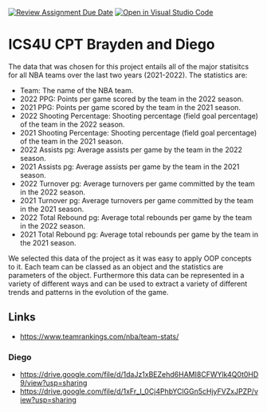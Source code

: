[![Review Assignment Due Date](https://classroom.github.com/assets/deadline-readme-button-24ddc0f5d75046c5622901739e7c5dd533143b0c8e959d652212380cedb1ea36.svg)](https://classroom.github.com/a/Ax1-Mcw2)
[![Open in Visual Studio Code](https://classroom.github.com/assets/open-in-vscode-718a45dd9cf7e7f842a935f5ebbe5719a5e09af4491e668f4dbf3b35d5cca122.svg)](https://classroom.github.com/online_ide?assignment_repo_id=11171736&assignment_repo_type=AssignmentRepo)
# ICS4U CPT Brayden and Diego

The data that was chosen for this project entails all of the major statisitcs for all NBA teams over the last two years (2021-2022). The statistics are:
* Team: The name of the NBA team.
* 2022 PPG: Points per game scored by the team in the 2022 season.
* 2021 PPG: Points per game scored by the team in the 2021 season.
* 2022 Shooting Percentage: Shooting percentage (field goal percentage) of the team in the 2022 season.
* 2021 Shooting Percentage: Shooting percentage (field goal percentage) of the team in the 2021 season.
* 2022 Assists pg: Average assists per game by the team in the 2022 season.
* 2021 Assists pg: Average assists per game by the team in the 2021 season.
* 2022 Turnover pg: Average turnovers per game committed by the team in the 2022 season.
* 2021 Turnover pg: Average turnovers per game committed by the team in the 2021 season.
* 2022 Total Rebound pg: Average total rebounds per game by the team in the 2022 season.
* 2021 Total Rebound pg: Average total rebounds per game by the team in the 2021 season.

We selected this data of the project as it was easy to apply OOP concepts to it. Each team can be classed as an object and the statistics are parameters of the object. Furthermore this data can be represented in a variety of different ways and can be used to extract a variety of different trends and patterns in the evolution of the game. 

## Links
* https://www.teamrankings.com/nba/team-stats/

### Diego
* https://drive.google.com/file/d/1daJz1xBEZehd6HAMI8CFWYlk4Q0t0HD9/view?usp=sharing
* https://drive.google.com/file/d/1xFr_I_0Cj4PhbYClGGn5cHjyFVZxJPZP/view?usp=sharing
